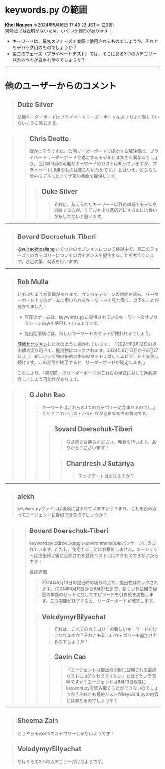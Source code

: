 # keywords.py の範囲
**Khoi Nguyen** ＊2024年5月16日 17:49:23 JST＊ (20票)  
現時点では説明がないため、いくつか質問があります：
- キーワードは、最初のフェーズで実際に使用されるものでしょうか、それともデバッグ用のものでしょうか？
- 第二のフェーズ（プライベートテスト）では、そこにある3つのカテゴリー以外のものが含まれるのでしょうか？

---
 # 他のユーザーからのコメント
> ## Duke Silver
> 
> 公開リーダーボードはプライベートリーダーボードをあまりよく表していないように感じます。

> 
> > ## Chris Deotte
> > 
> > 確かにそうですね。公開リーダーボードで成功する解決策は、プライベートリーダーボードで成功するモデルとは大きく異なるでしょう。（公開LB用の可能なキーワードのリストは知っていますが、プライベートLB用のものは知らないためです。）とはいえ、どちらも他のモデルにとって学習の機会を提供します。
> > 
> > 
> > > ## Duke Silver
> > > > それに、与えられたキーワード以外の単語でモデルを訓練する方が、モデルをより適応的にするのには良いかもしれないと思います。
> > > > 
> > > 

---
> ## Bovard Doerschuk-Tiberi
> 
> [@suicaokhoailang](https://www.kaggle.com/suicaokhoailang) いくつかのオプションについて検討中で、第二のフェーズでのカテゴリーについてのガイダンスを提供することを考えています。決定次第、発表を行います。

---
> ## Rob Mulla
> 
> 私も似たような質問があります。コンペティションの説明を読み、リーダーボード上でのゲームに用いられるキーワードを見た限り、以下のことが分かりました：
> 
> - 現在のゲームは、keywords.pyに提供されているキーワードのサブセクションのみを使用しているようです。
> 
> - 提出期限後には、新しいキーワードのセットが使われるでしょう。
> 
> [評価セクション](www.kaggle.com/competitions/llm-20-questions/overview/evaluation)には次のように書かれています：
> 「2024年8月13日の提出締め切り時点で、提出物はロックされます。2024年8月13日から8月27日まで、新しい非公開の秘密の単語のセットに対してエピソードを実施し続けます。この期間が終了すると、リーダーボードが確定します。」
> 
> これにより、「締切前」のリーダーボードがこれらの単語に対して過剰適合してしまう可能性があります。

> 
> > ## G John Rao
> > > キーワードはこれらの3つのカテゴリーに含まれるのでしょうか？ これがホストから回答が必要な本当の質問です。
> > > 
> > > 
> > > > ## Bovard Doerschuk-Tiberi
> > > > > 引き続きお待ちください。発表を行います。ありがとうございます！
> > > > 
> > > >
> > > > > ## Chandresh J Sutariya
> > > > > > アップデートはありますか？
> > > > > 
> > > 

---
> ## alekh
> 
> keyword.pyファイルは環境に含まれていますか？つまり、これを読み取ってエージェントに提供できるのでしょうか？

> 
> > ## Bovard Doerschuk-Tiberi
> > 
> > keyword.pyは確かにkaggle-environmentのpipパッケージに含まれています。ただし、使用することはお勧めしません。エージェントは提出締切後に公開される最終リストにはアクセスできないからです：
> > 
> > 最終評価
> > >
> > > 2024年8月13日の提出締め切り時点で、提出物はロックされます。2024年8月13日から8月27日まで、新しい非公開の秘密の単語のセットに対してエピソードを引き続き実施します。この期間が終了すると、リーダーボードが確定します。
> > 
> > 
> > > ## VolodymyrBilyachat
> > > > それは、これらのカテゴリーの新しいキーワードだけになりますか？それとも新しいカテゴリーも追加されるのでしょうか？
> > > > 
> > > 
> > > > ## Gavin Cao
> > > > > 「エージェントは提出締切後に公開される最終リストにはアクセスできない」とはどういう意味ですか？エージェントは8月13日以降にkeyword.pyを読み取ることができないのでしょうか？それとも最終リストがkeyword.pyの内容とは異なるのでしょうか？
> > > > 
> > > 

---
> ## Sheema Zain
> 
> どうやらその3つのカテゴリーしかないようです！

> 
> 
> ## VolodymyrBilyachat
> 
> やはりその3つのカテゴリーだけのようです。
